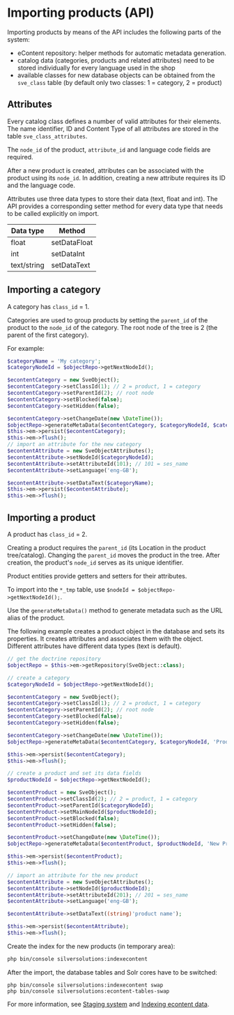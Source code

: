 # Importing products (API)

Importing products by means of the API includes the following parts of the system:

- eContent repository: helper methods for automatic metadata generation.
- catalog data (categories, products and related attributes) need to be stored individually for every language used in the shop
- available classes for new database objects can be obtained from the `sve_class` table (by default only two classes: 1 = category, 2 = product)

## Attributes

Every catalog class defines a number of valid attributes for their elements. The name identifier, ID and Content Type of all attributes are stored in the table `sve_class_attributes`.

The `node_id` of the product, `attribute_id` and language code fields are required.

After a new product is created, attributes can be associated with the product using its `node_id`.
In addition, creating a new attribute requires its ID and the language code.

Attributes use three data types to store their data (text, float and int).
The API provides a corresponding setter method for every data type that needs to be called explicitly on import.

|Data type|Method|
|--- |--- |
|float|setDataFloat|
|int|setDataInt|
|text/string|setDataText|

## Importing a category

A category has `class_id` = 1.

Categories are used to group products by setting the `parent_id` of the product to the `node_id` of the category.
The root node of the tree is 2 (the parent of the first category).

For example:

``` php
$categoryName = 'My category';
$categoryNodeId = $objectRepo->getNextNodeId();

$econtentCategory = new SveObject();
$econtentCategory->setClassId(1); // 2 = product, 1 = category
$econtentCategory->setParentId(2); // root node
$econtentCategory->setBlocked(false);
$econtentCategory->setHidden(false);

$econtentCategory->setChangeDate(new \DateTime());
$objectRepo->generateMetaData($econtentCategory, $categoryNodeId, $categoryName);
$this->em->persist($econtentCategory);
$this->em->flush();
// import an attribute for the new category
$econtentAttribute = new SveObjectAttributes();
$econtentAttribute->setNodeId($categoryNodeId);
$econtentAttribute->setAttributeId(101); // 101 = ses_name
$econtentAttribute->setLanguage('eng-GB');

$econtentAttribute->setDataText($categoryName);
$this->em->persist($econtentAttribute);
$this->em->flush();
```

## Importing a product

A product has `class_id` = 2.

Creating a product requires the `parent_id` (its Location in the product tree/catalog).
Changing the `parent_id` moves the product in the tree. After creation, the product's `node_id` serves as its unique identifier.

Product entities provide getters and setters for their attributes.

To import into the `*_tmp` table, use `$nodeId = $objectRepo->getNextNodeId();`.

Use the `generateMetaData()` method to generate metadata such as the URL alias of the product.

The following example creates a product object in the database and sets its properties.
It creates attributes and associates them with the object.
Different attributes have different data types (text is default).

``` php
// get the doctrine repository
$objectRepo = $this->em->getRepository(SveObject::class);

// create a category
$categoryNodeId = $objectRepo->getNextNodeId();

$econtentCategory = new SveObject();
$econtentCategory->setClassId(1); // 2 = product, 1 = category
$econtentCategory->setParentId(2); // root node
$econtentCategory->setBlocked(false);
$econtentCategory->setHidden(false);

$econtentCategory->setChangeDate(new \DateTime());
$objectRepo->generateMetaData($econtentCategory, $categoryNodeId, 'Products');

$this->em->persist($econtentCategory);
$this->em->flush();

// create a product and set its data fields
$productNodeId = $objectRepo->getNextNodeId();

$econtentProduct = new SveObject();
$econtentProduct->setClassId(2); // 2 = product, 1 = category
$econtentProduct->setParentId($categoryNodeId);
$econtentProduct->setMainNodeId($productNodeId);
$econtentProduct->setBlocked(false);
$econtentProduct->setHidden(false);

$econtentProduct->setChangeDate(new \DateTime());
$objectRepo->generateMetaData($econtentProduct, $productNodeId, 'New Product');

$this->em->persist($econtentProduct);
$this->em->flush();

// import an attribute for the new product
$econtentAttribute = new SveObjectAttributes();
$econtentAttribute->setNodeId($productNodeId);
$econtentAttribute->setAttributeId(201); // 201 = ses_name
$econtentAttribute->setLanguage('eng-GB');

$econtentAttribute->setDataText((string)'product name');

$this->em->persist($econtentAttribute);
$this->em->flush();
```

Create the index for the new products (in temporary area):

``` bash
php bin/console silversolutions:indexecontent
```

After the import, the database tables and Solr cores have to be switched:

``` 
php bin/console silversolutions:indexecontent swap
php bin/console silversolutions:econtent-tables-swap
```

For more information, see [Staging system](../../econtent_features/staging_system.md) and [Indexing econtent data](../../econtent_features/indexing_econtent_data/indexing_econtent_data.md).
